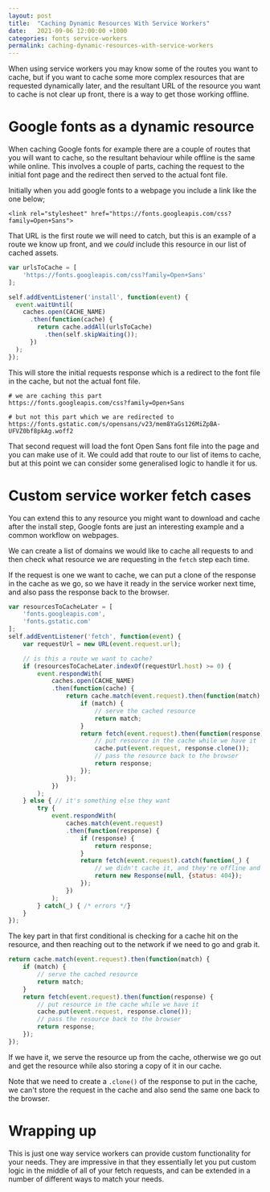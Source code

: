 ```yaml
---
layout: post
title:  "Caching Dynamic Resources With Service Workers"
date:   2021-09-06 12:00:00 +1000
categories: fonts service-workers
permalink: caching-dynamic-resources-with-service-workers
---
```

When using service workers you may know some of the routes you want to cache, but if you want to cache some more complex resources that are requested dynamically later, and the resultant URL of the resource you want to cache is not clear up front, there is a way to get those working offline.


# Google fonts as a dynamic resource
When caching Google fonts for example there are a couple of routes that you will want to cache, so the resultant behaviour while offline is the same while online. This involves a couple of parts, caching the request to the initial font page and the redirect then served to the actual font file.

Initially when you add google fonts to a webpage you include a link like the one below;
```
<link rel="stylesheet" href="https://fonts.googleapis.com/css?family=Open+Sans">
```

That URL is the first route we will need to catch, but this is an example of a route we know up front, and we _could_ include this resource in our list of cached assets.

```js
var urlsToCache = [
    'https://fonts.googleapis.com/css?family=Open+Sans'
];

self.addEventListener('install', function(event) {
  event.waitUntil(
    caches.open(CACHE_NAME)
      .then(function(cache) {
        return cache.addAll(urlsToCache)
          .then(self.skipWaiting());
      })
  );
});
```

This will store the initial requests response which is a redirect to the font file in the cache, but not the actual font file.

```
# we are caching this part
https://fonts.googleapis.com/css?family=Open+Sans

# but not this part which we are redirected to
https://fonts.gstatic.com/s/opensans/v23/mem8YaGs126MiZpBA-UFVZ0bf8pkAg.woff2
```

That second request will load the font Open Sans font file into the page and you can make use of it. We could add that route to our list of items to cache, but at this point we can consider some generalised logic to handle it for us.

# Custom service worker fetch cases
You can extend this to any resource you might want to download and cache after the install step, Google fonts are just an interesting example and a common workflow on webpages.

We can create a list of domains we would like to cache all requests to and then check what resource we are requesting in the `fetch` step each time.

If the request is one we want to cache, we can put a clone of the response in the cache as we go, so we have it ready in the service worker next time, and also pass the response back to the browser.

```js
var resourcesToCacheLater = [
    'fonts.googleapis.com',
    'fonts.gstatic.com'
];
self.addEventListener('fetch', function(event) {
    var requestUrl = new URL(event.request.url);

    // is this a route we want to cache?
    if (resourcesToCacheLater.indexOf(requestUrl.host) >= 0) {
        event.respondWith(
            caches.open(CACHE_NAME)
            .then(function(cache) {
                return cache.match(event.request).then(function(match) {
                    if (match) {
                        // serve the cached resource
                        return match;
                    }
                    return fetch(event.request).then(function(response) {
                        // put resource in the cache while we have it
                        cache.put(event.request, response.clone());
                        // pass the resource back to the browser
                        return response;
                    });
                });
            })
        );
    } else { // it's something else they want
        try {
            event.respondWith(
                caches.match(event.request)
                .then(function(response) {
                    if (response) {
                        return response;
                    }
                    return fetch(event.request).catch(function(_) {
                        // we didn't cache it, and they're offline and it failed
                        return new Response(null, {status: 404});
                    });
                })
            );  
        } catch(_) { /* errors */}
    }
});
```

The key part in that first conditional is checking for a cache hit on the resource, and then reaching out to the network if we need to go and grab it.

```js
return cache.match(event.request).then(function(match) {
    if (match) {
        // serve the cached resource
        return match;
    }
    return fetch(event.request).then(function(response) {
        // put resource in the cache while we have it
        cache.put(event.request, response.clone());
        // pass the resource back to the browser
        return response;
    });
});
```

If we have it, we serve the resource up from the cache, otherwise we go out and get the resource while also storing a copy of it in our cache.

Note that we need to create a `.clone()` of the response to put in the cache, we can't store the request in the cache and also send the same one back to the browser.

# Wrapping up
This is just one way service workers can provide custom functionality for your needs. They are impressive in that they essentially let you put custom logic in the middle of all of your fetch requests, and can be extended in a number of different ways to match your needs.